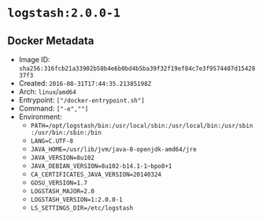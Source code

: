 # `logstash:2.0.0-1`

## Docker Metadata

- Image ID: `sha256:316fcb21a33902b58b4e6b0bd4b5ba39f32f19ef84c7e3f9574407d1542837f3`
- Created: `2016-08-31T17:44:35.21385198Z`
- Arch: `linux`/`amd64`
- Entrypoint: `["/docker-entrypoint.sh"]`
- Command: `["-e",""]`
- Environment:
  - `PATH=/opt/logstash/bin:/usr/local/sbin:/usr/local/bin:/usr/sbin:/usr/bin:/sbin:/bin`
  - `LANG=C.UTF-8`
  - `JAVA_HOME=/usr/lib/jvm/java-8-openjdk-amd64/jre`
  - `JAVA_VERSION=8u102`
  - `JAVA_DEBIAN_VERSION=8u102-b14.1-1~bpo8+1`
  - `CA_CERTIFICATES_JAVA_VERSION=20140324`
  - `GOSU_VERSION=1.7`
  - `LOGSTASH_MAJOR=2.0`
  - `LOGSTASH_VERSION=1:2.0.0-1`
  - `LS_SETTINGS_DIR=/etc/logstash`
